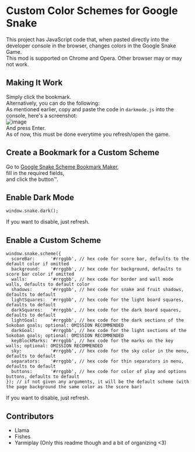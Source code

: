 # Custom Color Schemes for Google Snake


This project has JavaScript code that, when pasted directly into the developer console in the browser, changes colors in the Google Snake Game.<br/>
This mod is supported on Chrome and Opera. Other browser may or may not work.

## Making It Work
Simply click the bookmark.<br/>
Alternatively, you can do the following:<br/>
As mentioned earlier, copy and paste the code in `darkmode.js` into the console, here's a screenshot:     
![image](https://user-images.githubusercontent.com/6286286/111076598-95cc9a00-84f5-11eb-9a38-e71bddeb97e4.png)<br/>
And press Enter.<br/>
As of now, this must be done everytime you refresh/open the game.

## Create a Bookmark for a Custom Scheme
Go to [Google Snake Scheme Bookmark Maker](https://fizhes.github.io/scheme_bookmark_maker/), <br/>fill in the required fields,<br/>and click the button:tm:.

## Enable Dark Mode
```
window.snake.dark();
```
If you want to disable, just refresh.

## Enable a Custom Scheme
```
window.snake.scheme({
  scoreBar:      '#rrggbb', // hex code for score bar, defaults to the default color if omitted
  background:    '#rrggbb', // hex code for background, defaults to score bar color if omitted
  walls:         '#rrggbb', // hex code for border and wall mode walls, defaults to default color
  shadows:       '#rrggbb', // hex code for snake and fruit shadows, defaults to default
  lightSquares:  '#rrggbb', // hex code for the light board squares, defaults to default
  darkSquares:   '#rrggbb', // hex code for the dark board squares, defaults to default
  lightGoal:     '#rrggbb', // hex code for the dark sections of the Sokoban goals; optional: OMISSION RECOMMENDED
  darkGoal:      '#rrggbb', // hex code for the light sections of the Sokoban goals; optional: OMISSION RECOMMENDED
  keyBlockMarks: '#rrggbb', // hex code for the marks on the key walls; optional: OMISSION RECOMMENDED
  sky:           '#rrggbb', // hex code for the sky color in the menu, defaults to default
  separators:    '#rrggbb', // hex code for thin separators in menu, defaults to default
  buttons:       '#rrggbb', // hex code for color of play and options buttons, defaults to default
}); // if not given any arguments, it will be the default scheme (with the page background the same color as the score bar)
```
If you want to disable, just refresh.

## Contributors
* Llama
* Fishes
* Yarmiplay (Only this readme though and a bit of organizing <3)
